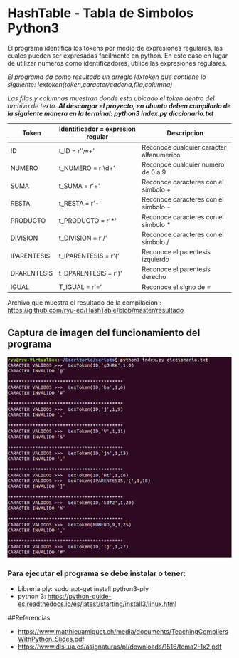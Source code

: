 # HashTable - Tabla de Simbolos Python3

El programa identifica los tokens por medio de expresiones regulares, las cuales pueden ser expresadas facilmente en python.
En este caso en lugar de utilizar numeros como identificadores, utilice las expresiones regulares. 

_El programa da como resultado un arreglo lextoken que contiene lo siguiente: lextoken(token,caracter/cadena,fila,columna)_

_Las filas y columnas muestran donde esta ubicado el token dentro del archivo de texto._
***Al descargar el proyecto, en ubuntu deben compilarlo de la siguiente manera en la terminal: python3 index.py diccionario.txt***

| **Token** | **Identificador = expresion regular** |  **Descripcion** |
| ------------- | ------------- | ------------- |
| ID | t_ID = r'\w+'  | Reconoce cualquier caracter alfanumerico  |
| NUMERO | t_NUMERO = r'\d+'  | Reconoce cualquier numero de 0 a 9 |
| SUMA  | t_SUMA = r'\+'  | Reconoce caracteres con el simbolo + |
| RESTA| t_RESTA =  r'\-'  | Reconoce caracteres con el simbolo -|
| PRODUCTO  | t_PRODUCTO = r'\*'  | Reconoce caracteres con el simbolo * |
| DIVISION  | t_DIVISION = r'/'  | Reconoce caracteres con el simbolo / |
| IPARENTESIS | t_IPARENTESIS = r'\('  | Reconoce el parentesis izquierdo |
| DPARENTESIS | t_DPARENTESIS = r'\)' | Reconoce el parentesis derecho |
| IGUAL  | T_IGUAL = r'='  | Reconoce el signo de = |

Archivo que muestra el resultado de la compilacion : https://github.com/ryu-ed/HashTable/blob/master/resultado
## Captura de imagen del funcionamiento del programa
![alt text](https://github.com/ryu-ed/HashTable/raw/master/images/valid.PNG " ")


### Para ejecutar el programa se debe instalar o tener:
- Libreria ply: sudo apt-get install python3-ply
- python 3: https://python-guide-es.readthedocs.io/es/latest/starting/install3/linux.html

##Referencias 
- https://www.matthieuamiguet.ch/media/documents/TeachingCompilersWithPython_Slides.pdf
- https://www.dlsi.ua.es/asignaturas/pl/downloads/1516/tema2-1x2.pdf
